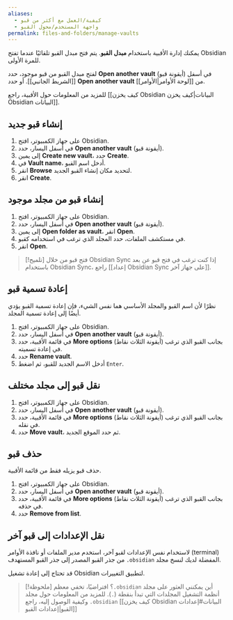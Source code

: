 ```yaml
---
aliases:
  - كيفية/العمل مع أكثر من قبو
  - واجهة المستخدم/محول القبو
permalink: files-and-folders/manage-vaults
---
```


يمكنك إدارة الأقبية باستخدام **مبدل القبو**. يتم فتح مبدل القبو تلقائيًا عندما تفتح Obsidian للمرة الأولى.

لفتح مبدل القبو من قبو موجود، حدد **Open another vault** (أيقونة قبو) في أسفل [[الشريط الجانبي]]. أو حدد **Open another vault** من [[لوحة الأوامر|الأوامر]].

للمزيد من المعلومات حول الأقبية، راجع [[كيف يخزن Obsidian البيانات|كيف يخزن Obsidian البيانات]].

## إنشاء قبو جديد

1. على جهاز الكمبيوتر، افتح Obsidian.
2. في أسفل اليسار، حدد **Open another vault** (أيقونة قبو).
3. إلى يمين **Create new vault**، حدد **Create**.
4. في **Vault name**، أدخل اسم القبو.
5. انقر **Browse** لتحديد مكان إنشاء القبو الجديد.
6. انقر **Create**.

## إنشاء قبو من مجلد موجود

1. على جهاز الكمبيوتر، افتح Obsidian.
2. في أسفل اليسار، حدد **Open another vault** (أيقونة قبو).
3. إلى يمين **Open folder as vault**، انقر **Open**.
4. في مستكشف الملفات، حدد المجلد الذي ترغب في استخدامه كقبو.
5. انقر **Open**.

> [!تلميح] فتح قبو من خلال Obsidian Sync
> إذا كنت ترغب في فتح قبو عن بعد باستخدام Obsidian Sync، راجع [[إعداد Obsidian Sync على جهاز آخر]].

## إعادة تسمية قبو

نظرًا لأن اسم القبو والمجلد الأساسي هما نفس الشيء، فإن إعادة تسمية القبو يؤدي أيضًا إلى إعادة تسمية المجلد.

1. على جهاز الكمبيوتر، افتح Obsidian.
2. في أسفل اليسار، حدد **Open another vault** (أيقونة قبو).
3. في قائمة الأقبية، حدد **More options** (أيقونة الثلاث نقاط) بجانب القبو الذي ترغب في إعادة تسميته.
4. حدد **Rename vault**.
5. أدخل الاسم الجديد للقبو، ثم اضغط `Enter`.

## نقل قبو إلى مجلد مختلف

1. على جهاز الكمبيوتر، افتح Obsidian.
2. في أسفل اليسار، حدد **Open another vault** (أيقونة قبو).
3. في قائمة الأقبية، حدد **More options** (أيقونة الثلاث نقاط) بجانب القبو الذي ترغب في نقله.
4. حدد **Move vault**، ثم حدد الموقع الجديد.

## حذف قبو

حذف قبو يزيله فقط من قائمة الأقبية.

1. على جهاز الكمبيوتر، افتح Obsidian.
2. في أسفل اليسار، حدد **Open another vault** (أيقونة قبو).
3. في قائمة الأقبية، حدد **More options** (أيقونة الثلاث نقاط) بجانب القبو الذي ترغب في حذفه.
4. حدد **Remove from list**.

## نقل الإعدادات إلى قبو آخر

لاستخدام نفس الإعدادات لقبو آخر، استخدم مدير الملفات أو نافذة الأوامر (terminal) المفضلة لديك لنسخ مجلد <code dir="ltr">.obsidian</code> من جذر القبو المصدر إلى جذر القبو المستهدف.

قد تحتاج إلى إعادة تشغيل Obsidian لتطبيق التغييرات.

> [!ملحوظة] أين يمكنني العثور على مجلد <code dir="ltr">.obsidian</code>؟
> افتراضيًا، تخفي معظم أنظمة التشغيل المجلدات التي تبدأ بنقطة (`.`). للمزيد من المعلومات حول مجلد <code dir="ltr">.obsidian</code> وكيفية الوصول إليه، راجع [[كيف يخزن Obsidian البيانات#إعدادات القبو|إعدادات القبو]]
